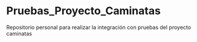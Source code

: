 # Pruebas_Proyecto_Caminatas
Repositorio personal para realizar la integración con pruebas del proyecto caminatas
